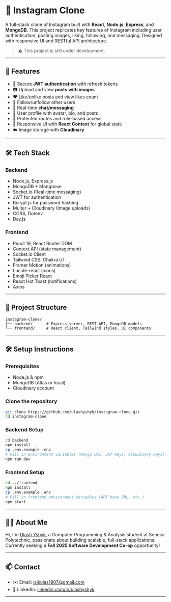 # 📸 Instagram Clone

A full-stack clone of Instagram built with **React**, **Node.js**, **Express**, and **MongoDB**. This project replicates key features of Instagram including user authentication, posting images, liking, following, and messaging. Designed with responsive UI and RESTful API architecture.

> ⚠️ This project is still under development.

---

## 🚀 Features

- 🔐 Secure **JWT authentication** with refresh tokens
- 📷 Upload and view **posts with images**
- ❤️ Like/unlike posts and view likes count
- 👤 Follow/unfollow other users
- 💬 Real-time **chat/messaging**
- 🧾 User profile with avatar, bio, and posts
- 🧪 Protected routes and role-based access
- 📱 Responsive UI with **React Context** for global state
- ☁️ Image storage with **Cloudinary**

---

## 🛠️ Tech Stack

### Backend
- Node.js, Express.js
- MongoDB + Mongoose
- Socket.io (Real-time messaging)
- JWT for authentication
- Bcrypt.js for password hashing
- Multer + Cloudinary (Image uploads)
- CORS, Dotenv
- Day.js

### Frontend
- React 19, React Router DOM
- Context API (state management)
- Socket.io Client
- Tailwind CSS, Chakra UI
- Framer Motion (animations)
- Lucide-react (icons)
- Emoji Picker React
- React Hot Toast (notifications)
- Axios

---

## 📂 Project Structure

```
instagram-clone/
├── backend/      # Express server, REST API, MongoDB models
└── frontend/     # React client, Tailwind styles, UI components
```

---

## 🛠️ Setup Instructions

### Prerequisites
- Node.js & npm
- MongoDB (Atlas or local)
- Cloudinary account

### Clone the repository
```bash
git clone https://github.com/ulashyshyk/instagram-clone.git
cd instagram-clone
```

### Backend Setup
```bash
cd backend
npm install
cp .env.example .env
# Fill in environment variables (Mongo URI, JWT keys, Cloudinary keys)
npm run dev
```

### Frontend Setup
```bash
cd ../frontend
npm install
cp .env.example .env
# Fill in frontend environment variables (API base URL, etc.)
npm start
```

---

## 🙋‍♂️ About Me

Hi, I'm [Ulash Yshyk](https://www.linkedin.com/in/ulashyshyk/), a Computer Programming & Analysis student at Seneca Polytechnic, passionate about building scalable, full-stack applications. Currently seeking a **Fall 2025 Software Development Co-op** opportunity!

---

## 📫 Contact

- ✉️ Email: isikulas1907@gmail.com  
- 💼 LinkedIn: [linkedin.com/in/ulashyshyk](https://www.linkedin.com/in/ulashyshyk)

---

